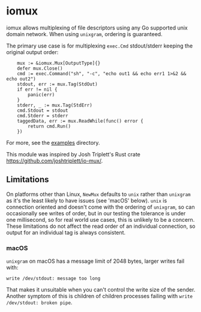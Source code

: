 # iomux

iomux allows multiplexing of file descriptors using any Go supported unix domain network. When using `unixgram`, ordering is guaranteed.

The primary use case is for multiplexing `exec.Cmd` stdout/stderr keeping the original output order:

```
	mux := &iomux.Mux[OutputType]{}
	defer mux.Close()
	cmd := exec.Command("sh", "-c", "echo out1 && echo err1 1>&2 && echo out2")
	stdout, err := mux.Tag(StdOut)
	if err != nil {
		panic(err)
	}
	stderr, _ := mux.Tag(StdErr)
	cmd.Stdout = stdout
	cmd.Stderr = stderr
	taggedData, err := mux.ReadWhile(func() error {
		return cmd.Run()
	})
```

For more, see the [examples](examples) directory.

This module was inspired by Josh Triplett's Rust crate https://github.com/joshtriplett/io-mux/.

## Limitations

On platforms other than Linux, `NewMux` defaults to `unix` rather than `unixgram` as it's the least likely to have issues (see 'macOS' below). `unix` is connection oriented and doesn't come with the ordering of `unixgram`, so can occasionally see writes of order, but in our testing the tolerance is under one millisecond, so for real world use cases, this is unlikely to be a concern. These limitations do not affect the read order of an individual connection, so output for an individual tag is always consistent.

### macOS

`unixgram` on macOS has a message limit of 2048 bytes, larger writes fail with:
```
write /dev/stdout: message too long
```

That makes it unsuitable when you can't control the write size of the sender. Another symptom of this is children of children processes failing with `write /dev/stdout: broken pipe`.
